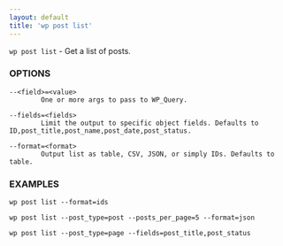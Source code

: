 ```yaml
---
layout: default
title: 'wp post list'
---
```


`wp post list` - Get a list of posts.

### OPTIONS

	--<field>=<value>
			One or more args to pass to WP_Query.

	--fields=<fields>
			Limit the output to specific object fields. Defaults to ID,post_title,post_name,post_date,post_status.

	--format=<format>
			Output list as table, CSV, JSON, or simply IDs. Defaults to table.

### EXAMPLES

	wp post list --format=ids

	wp post list --post_type=post --posts_per_page=5 --format=json

	wp post list --post_type=page --fields=post_title,post_status


